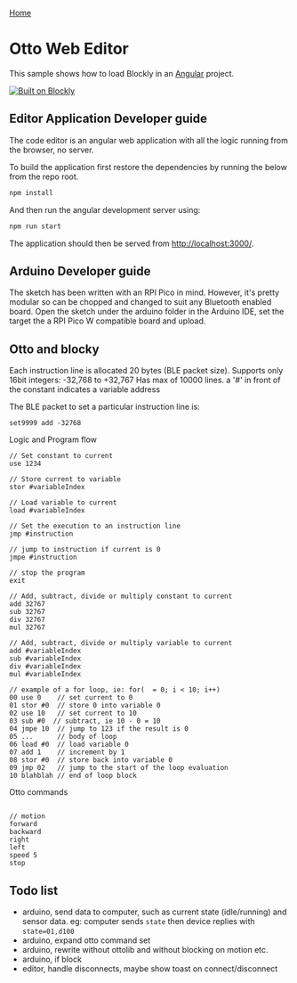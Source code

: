 [Home](../README.md)

# Otto Web Editor 

This sample shows how to load Blockly in an [Angular](https://angular.io/) project.

[![Built on Blockly](https://tinyurl.com/built-on-blockly)](https://github.com/google/blockly)

## Editor Application Developer guide

The code editor is an angular web application with all the logic running from the browser, no server.

To build the application first restore the dependencies by running the below from the repo root.

```bash
npm install
```

And then run the angular development server using:
```bash
npm run start
```

The application should then be served from [http://localhost:3000/](http://localhost:3000/).

## Arduino Developer guide

The sketch has been written with an RPI Pico in mind. However, it's pretty modular so can be chopped and changed to suit any Bluetooth enabled board.
Open the sketch under the arduino folder in the Arduino IDE, set the target the a RPI Pico W compatible board and upload.

## Otto and blocky

Each instruction line is allocated 20 bytes (BLE packet size).
Supports only 16bit integers: -32,768 to +32,767
Has max of 10000 lines. 
a '#' in front of the constant indicates a variable address

The BLE packet to set a particular instruction line is:
```
set9999 add -32768
```

Logic and Program flow 
```
// Set constant to current
use 1234

// Store current to variable
stor #variableIndex

// Load variable to current
load #variableIndex

// Set the execution to an instruction line
jmp #instruction

// jump to instruction if current is 0
jmpe #instruction

// stop the program
exit

// Add, subtract, divide or multiply constant to current
add 32767
sub 32767
div 32767
mul 32767

// Add, subtract, divide or multiply variable to current
add #variableIndex
sub #variableIndex
div #variableIndex
mul #variableIndex

// example of a for loop, ie: for(  = 0; i < 10; i++)
00 use 0    // set current to 0
01 stor #0  // store 0 into variable 0
02 use 10   // set current to 10
03 sub #0  // subtract, ie 10 - 0 = 10
04 jmpe 10  // jump to 123 if the result is 0
05 ...      // body of loop
06 load #0  // load variable 0
07 add 1    // increment by 1
08 stor #0  // store back into variable 0
09 jmp 02   // jump to the start of the loop evaluation
10 blahblah // end of loop block

```

Otto commands
```

// motion
forward
backward
right
left
speed 5
stop
```

## Todo list

- arduino, send data to computer, such as current state (idle/running) and sensor data. eg: computer sends `state` then device replies with `state=01,d100`
- arduino, expand otto command set
- arduino, rewrite without ottolib and without blocking on motion etc.
- arduino, if block
- editor, handle disconnects, maybe show toast on connect/disconnect